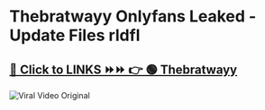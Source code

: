 
 # Thebratwayy Onlyfans Leaked - Update Files rldfl

## <h2><a href="https://clipsfans.com/Thebratwayy&ref=git">🔗 Click to LINKS ⏩⏩ 👉 🟢 Thebratwayy </a></h2>

<a href="https://clipsfans.com/Thebratwayy&ref=git" rel="nofollow" data-target="animated-image.originalLink"><img src="https://i.ibb.co.com/xMMVF88/686577567.gif" alt="Viral Video Original" style="max-width: 100%; display: inline-block;" data-target="animated-image.originalImage"></a>

